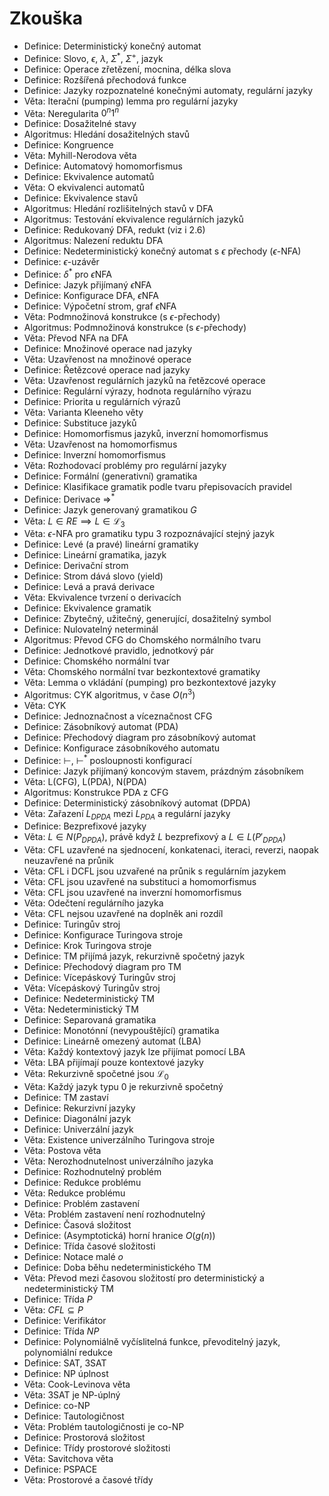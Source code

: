 # Zkouška

- Definice: Deterministický konečný automat
- Definice: Slovo, $\epsilon$, $\lambda$, $\Sigma^*$, $\Sigma^+$, jazyk
- Definice: Operace zřetězení, mocnina, délka slova
- Definice: Rozšířená přechodová funkce
- Definice: Jazyky rozpoznatelné konečnými automaty, regulární jazyky
- Věta: Iterační (pumping) lemma pro regulární jazyky
- Věta: Neregularita $0^n1^n$
- Definice: Dosažitelné stavy
- Algoritmus: Hledání dosažitelných stavů
- Definice: Kongruence
- Věta: Myhill-Nerodova věta
- Definice: Automatový homomorfismus
- Definice: Ekvivalence automatů
- Věta: O ekvivalenci automatů
- Definice: Ekvivalence stavů
- Algoritmus: Hledání rozlišitelných stavů v DFA
- Algoritmus: Testování ekvivalence regulárních jazyků
- Definice: Redukovaný DFA, redukt (viz i 2.6)
- Algoritmus: Nalezení reduktu DFA
- Definice: Nedeterministický konečný automat s $\epsilon$ přechody ($\epsilon$-NFA)
- Definice: $\epsilon$-uzávěr
- Definice: $\delta^*$ pro $\epsilon$NFA
- Definice: Jazyk přijímaný $\epsilon$NFA
- Definice: Konfigurace DFA, $\epsilon$NFA
- Definice: Výpočetní strom, graf $\epsilon$NFA
- Věta: Podmnožinová konstrukce (s $\epsilon$-přechody)
- Algoritmus: Podmnožinová konstrukce (s $\epsilon$-přechody)
- Věta: Převod NFA na DFA
- Definice: Množinové operace nad jazyky
- Věta: Uzavřenost na množinové operace
- Definice: Řetězcové operace nad jazyky
- Věta: Uzavřenost regulárních jazyků na řetězcové operace
- Definice: Regulární výrazy, hodnota regulárního výrazu
- Definice: Priorita u regulárních výrazů
- Věta: Varianta Kleeneho věty
- Definice: Substituce jazyků
- Definice: Homomorfismus jazyků, inverzní homomorfismus
- Věta: Uzavřenost na homomorfismus
- Definice: Inverzní homomorfismus
- Věta: Rozhodovací problémy pro regulární jazyky
- Definice: Formální (generativní) gramatika
- Definice: Klasifikace gramatik podle tvaru přepisovacích pravidel
- Definice: Derivace $\Rightarrow^*$
- Definice: Jazyk generovaný gramatikou $G$
- Věta: $L\in RE\implies L\in\mathcal L_3$
- Věta: $\epsilon$-NFA pro gramatiku typu 3 rozpoznávající stejný jazyk
- Definice: Levé (a pravé) lineární gramatiky
- Definice: Lineární gramatika, jazyk
- Definice: Derivační strom
- Definice: Strom dává slovo (yield)
- Definice: Levá a pravá derivace
- Věta: Ekvivalence tvrzení o derivacích
- Definice: Ekvivalence gramatik
- Definice: Zbytečný, užitečný, generující, dosažitelný symbol
- Definice: Nulovatelný neterminál
- Algoritmus: Převod CFG do Chomského normálního tvaru
- Definice: Jednotkové pravidlo, jednotkový pár
- Definice: Chomského normální tvar
- Věta: Chomského normální tvar bezkontextové gramatiky
- Věta: Lemma o vkládání (pumping) pro bezkontextové jazyky
- Algoritmus: CYK algoritmus, v čase $O(n^3)$
- Věta: CYK
- Definice: Jednoznačnost a víceznačnost CFG
- Definice: Zásobníkový automat (PDA)
- Definice: Přechodový diagram pro zásobníkový automat
- Definice: Konfigurace zásobníkového automatu
- Definice: $\vdash$, $\vdash^*$ posloupnosti konfigurací
- Definice: Jazyk přijímaný koncovým stavem, prázdným zásobníkem
- Věta: L(CFG), L(PDA), N(PDA)
- Algoritmus: Konstrukce PDA z CFG
- Definice: Deterministický zásobníkový automat (DPDA)
- Věta: Zařazení $L_{DPDA}$ mezi $L_{PDA}$ a regulární jazyky
- Definice: Bezprefixové jazyky
- Věta: $L\in N(P_{DPDA})$, právě když $L$ bezprefixový a $L\in L(P'_{DPDA})$
- Věta: CFL uzavřené na sjednocení, konkatenaci, iteraci, reverzi, naopak neuzavřené na průnik
- Věta: CFL i DCFL jsou uzvařené na průnik s regulárním jazykem
- Věta: CFL jsou uzavřené na substituci a homomorfismus
- Věta: CFL jsou uzavřené na inverzní homomorfismus
- Věta: Odečtení regulárního jazyka
- Věta: CFL nejsou uzavřené na doplněk ani rozdíl
- Definice: Turingův stroj
- Definice: Konfigurace Turingova stroje
- Definice: Krok Turingova stroje
- Definice: TM přijímá jazyk, rekurzivně spočetný jazyk
- Definice: Přechodový diagram pro TM
- Definice: Vícepáskový Turingův stroj
- Věta: Vícepáskový Turingův stroj
- Definice: Nedeterministický TM
- Věta: Nedeterministický TM
- Definice: Separovaná gramatika
- Definice: Monotónní (nevypouštějící) gramatika
- Definice: Lineárně omezený automat (LBA)
- Věta: Každý kontextový jazyk lze přijímat pomocí LBA
- Věta: LBA přijímají pouze kontextové jazyky
- Věta: Rekurzivně spočetné jsou $\mathcal L_0$
- Věta: Každý jazyk typu 0 je rekurzivně spočetný
- Definice: TM zastaví
- Definice: Rekurzivní jazyky
- Definice: Diagonální jazyk
- Definice: Univerzální jazyk
- Věta: Existence univerzálního Turingova stroje
- Věta: Postova věta
- Věta: Nerozhodnutelnost univerzálního jazyka
- Definice: Rozhodnutelný problém
- Definice: Redukce problému
- Věta: Redukce problému
- Definice: Problém zastavení
- Věta: Problém zastavení není rozhodnutelný
- Definice: Časová složitost
- Definice: (Asymptotická) horní hranice $O(g(n))$
- Definice: Třída časové složitosti
- Definice: Notace malé $o$
- Definice: Doba běhu nedeterministického TM
- Věta: Převod mezi časovou složitostí pro deterministický a nedeterministický TM
- Definice: Třída $P$
- Věta: $CFL\subseteq P$
- Definice: Verifikátor
- Definice: Třída $NP$
- Definice: Polynomiálně vyčíslitelná funkce, převoditelný jazyk, polynomiální redukce
- Definice: SAT, 3SAT
- Definice: NP úplnost
- Věta: Cook-Levinova věta
- Věta: 3SAT je NP-úplný
- Definice: co-NP
- Definice: Tautologičnost
- Věta: Problém tautologičnosti je co-NP
- Definice: Prostorová složitost
- Definice: Třídy prostorové složitosti
- Věta: Savitchova věta
- Definice: PSPACE
- Věta: Prostorové a časové třídy
